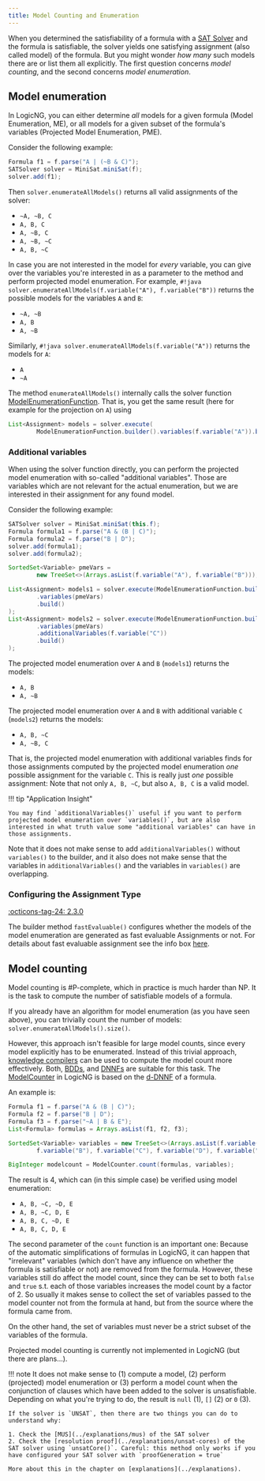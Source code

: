 ```yaml
---
title: Model Counting and Enumeration
---
```


When you determined the satisfiability of a formula with a [SAT Solver](../solvers/sat-solving) and the formula is satisfiable, the solver yields one satisfying assignment (also called model) of the formula.  But you might wonder *how many* such models there are or list them all explicitly.  The first question concerns *model counting*, and the second concerns *model enumeration*.

## Model enumeration

In LogicNG, you can either determine *all* models for a given formula (Model Enumeration, ME), or all models for a given subset of the formula's variables (Projected Model Enumeration, PME).

Consider the following example:

``` java
Formula f1 = f.parse("A | (~B & C)");
SATSolver solver = MiniSat.miniSat(f);
solver.add(f1);
```

Then `solver.enumerateAllModels()` returns all valid assignments of the solver:

- `~A, ~B, C`
- `A, B, C`
- `A, ~B, C`
- `A, ~B, ~C`
- `A, B, ~C`

In case you are not interested in the model for *every* variable, you can give over the variables you're interested in as a parameter to the method and perform projected model enumeration. For example, `#!java solver.enumerateAllModels(f.variable("A"), f.variable("B"))` returns the possible models for the variables `A` and `B`:

- `~A, ~B`
- `A, B`
- `A, ~B`

Similarly, `#!java solver.enumerateAllModels(f.variable("A"))` returns the models for `A`:

- `A`
- `~A`

The method `enumerateAllModels()` internally calls the solver function [ModelEnumerationFunction](https://github.com/logic-ng/LogicNG/blob/master/src/main/java/org/logicng/solvers/functions/ModelEnumerationFunction.java). That is, you get the same result (here for example for the projection on `A`) using

``` java
List<Assignment> models = solver.execute(
        ModelEnumerationFunction.builder().variables(f.variable("A")).build());
```

### Additional variables

When using the solver function directly, you can perform the projected model enumeration with so-called "additional variables". Those are variables which are not relevant for the actual enumeration, but we are interested in their assignment for any found model.

Consider the following example:

``` java
SATSolver solver = MiniSat.miniSat(this.f);
Formula formula1 = f.parse("A & (B | C)");
Formula formula2 = f.parse("B | D");
solver.add(formula1);
solver.add(formula2);

SortedSet<Variable> pmeVars =
        new TreeSet<>(Arrays.asList(f.variable("A"), f.variable("B")));

List<Assignment> models1 = solver.execute(ModelEnumerationFunction.builder()
        .variables(pmeVars)
        .build()
);
List<Assignment> models2 = solver.execute(ModelEnumerationFunction.builder()
        .variables(pmeVars)
        .additionalVariables(f.variable("C"))
        .build()
);
```
The projected model enumeration over `A` and `B` (`models1`) returns the models:

- `A, B`
- `A, ~B`

The projected model enumeration over `A` and `B` with additional variable `C` (`models2`) returns the models:

- `A, B, ~C`
- `A, ~B, C`

That is, the projected model enumeration with additional variables finds for those assignments computed by the projected model enumeration *one* possible assignment for the variable `C`.
This is really just *one* possible assignment: Note that not only `A, B, ~C`, but also  `A, B, C` is a valid model.

!!! tip "Application Insight"

    You may find `additionalVariables()` useful if you want to perform projected model enumeration over `variables()`, but are also interested in what truth value some "additional variables" can have in those assignments.

Note that it does not make sense to add `additionalVariables()` without `variables()` to the builder, and it also does not make sense that the variables in `additionalVariables()` and the variables in `variables()` are overlapping.


### Configuring the Assignment Type

[:octicons-tag-24: 2.3.0](https://github.com/logic-ng/LogicNG/releases/tag/v2.3.0)

The builder method `fastEvaluable()` configures whether the models of the model enumeration are generated as fast evaluable Assignments or not.  For details about fast evaluable assignment see the info box [here](../formulas#evaluating-formulas).


## Model counting

Model counting is #P-complete, which in practice is much harder than NP. It is the task to compute the number of satisfiable models of a formula.

If you already have an algorithm for model enumeration (as you have seen above), you can trivially count the number of models: `solver.enumerateAllModels().size()`.

However, this approach isn't feasible for large model counts, since every model explicitly has to be enumerated. Instead of this trivial approach, [knowledge compilers](../knowledge-compilation) can be used to compute the model count more effectively.  Both, [BDDs](../knowledge-compilation/bdd), and [DNNFs](../knowledge-compilation/dnnf) are suitable for this task. The [ModelCounter](https://github.com/logic-ng/LogicNG/blob/master/src/main/java/org/logicng/modelcounting/ModelCounter.java) in LogicNG is based on the [d-DNNF](../knowledge-compilation/dnnf) of a formula.

An example is:

``` java
Formula f1 = f.parse("A & (B | C)");
Formula f2 = f.parse("B | D");
Formula f3 = f.parse("~A | B & E");
List<Formula> formulas = Arrays.asList(f1, f2, f3);

SortedSet<Variable> variables = new TreeSet<>(Arrays.asList(f.variable("A"),
        f.variable("B"), f.variable("C"), f.variable("D"), f.variable("E")));

BigInteger modelcount = ModelCounter.count(formulas, variables);
```

The result is 4, which can (in this simple case) be verified using model enumeration:

- `A, B, ~C, ~D, E`
- `A, B, ~C, D, E`
- `A, B, C, ~D, E`
- `A, B, C, D, E`

The second parameter of the `count` function is an important one: Because of the automatic simplifications of formulas in LogicNG, it can happen that "irrelevant" variables (which don't have any influence on whether the formula is satisfiable or not) are removed from the formula. However, these variables still do affect the model count, since they can be set to both `false` and `true` s.t. each of those variables increases the model count by a factor of 2. So usually it makes sense to collect the set of variables passed to the model counter not from the formula at hand, but from the source where the formula came from.

On the other hand, the set of variables must never be a strict subset of the variables of the formula.

Projected model counting is currently not implemented in LogicNG (but there are plans...).

!!! note
    It does not make sense to (1) compute a model, (2) perform (projected) model enumeration or (3) perform a model count when the conjunction of clauses which have been added to the solver is unsatisfiable. Depending on what you're trying to do, the result is `null` (1), `[]` (2) or `0` (3).

    If the solver is `UNSAT`, then there are two things you can do to understand why:

    1. Check the [MUS](../explanations/mus) of the SAT solver
    2. Check the [resolution proof](../explanations/unsat-cores) of the SAT solver using `unsatCore()`. Careful: this method only works if you have configured your SAT solver with `proofGeneration = true`

    More about this in the chapter on [explanations](../explanations).
